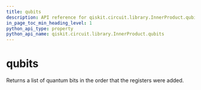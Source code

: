 ```yaml
---
title: qubits
description: API reference for qiskit.circuit.library.InnerProduct.qubits
in_page_toc_min_heading_level: 1
python_api_type: property
python_api_name: qiskit.circuit.library.InnerProduct.qubits
---
```


# qubits

Returns a list of quantum bits in the order that the registers were added.

